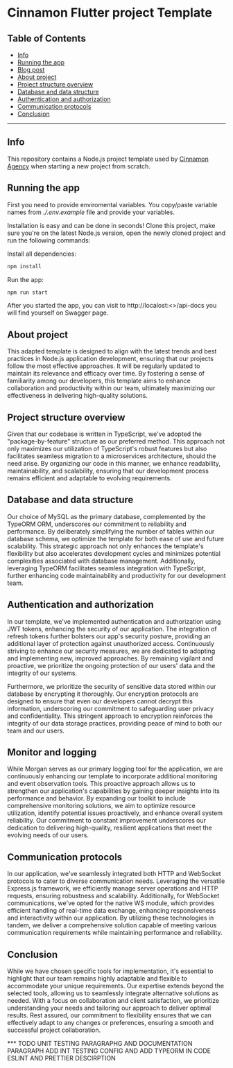 # Cinnamon Flutter project Template

## **Table of Contents**

*  [Info](#info)
*  [Running the app](#running)
*  [Blog post](#blog)
*  [About project](#about)
*  [Project structure overview](#structure)
*  [Database and data structure](#database)
*  [Authentication and authorization](#auth)
*  [Communication protocols](#protocol)
*  [Conclusion](#conclusion)
----

## **Info** <a name="info"></a>
This repository contains a Node.js project template used by [Cinnamon Agency](https://cinnamon.agency) when starting a new project from scratch.

## **Running the app** <a name="running"></a>

First you need to provide enviromental variables. You copy/paste variable names from <em>./.env.example</em> file and provide your variables.

Installation is easy and can be done in seconds! Clone this project, make sure you're on the latest Node.js version, open the newly cloned project and run the following commands:

Install all dependencies:

```bash
npm install
```

Run the app:

```bash
npm run start
```
After you started the app, you can visit to http://localost:<<PORT>>/api-docs you will find yourself on Swagger page.

## **About project** <a name="about"></a>

This adapted template is designed to align with the latest trends and best practices in Node.js application development, ensuring that our projects follow the most effective approaches. It will be regularly updated to maintain its relevance and efficacy over time. By fostering a sense of familiarity among our developers, this template aims to enhance collaboration and productivity within our team, ultimately maximizing our effectiveness in delivering high-quality solutions.

## **Project structure overview** <a name="structure"></a>

Given that our codebase is written in TypeScript, we've adopted the "package-by-feature" structure as our preferred method. This approach not only maximizes our utilization of TypeScript's robust features but also facilitates seamless migration to a microservices architecture, should the need arise. By organizing our code in this manner, we enhance readability, maintainability, and scalability, ensuring that our development process remains efficient and adaptable to evolving requirements.

## **Database and data structure** <a name="database"></a>

Our choice of MySQL as the primary database, complemented by the TypeORM ORM, underscores our commitment to reliability and performance. By deliberately simplifying the number of tables within our database schema, we optimize the template for both ease of use and future scalability. This strategic approach not only enhances the template's flexibility but also accelerates development cycles and minimizes potential complexities associated with database management. Additionally, leveraging TypeORM facilitates seamless integration with TypeScript, further enhancing code maintainability and productivity for our development team.

## **Authentication and authorization** <a name="auth"></a>

In our template, we've implemented authentication and authorization using JWT tokens, enhancing the security of our application. The integration of refresh tokens further bolsters our app's security posture, providing an additional layer of protection against unauthorized access. Continuously striving to enhance our security measures, we are dedicated to adopting and implementing new, improved approaches. By remaining vigilant and proactive, we prioritize the ongoing protection of our users' data and the integrity of our systems.

Furthermore, we prioritize the security of sensitive data stored within our database by encrypting it thoroughly. Our encryption protocols are designed to ensure that even our developers cannot decrypt this information, underscoring our commitment to safeguarding user privacy and confidentiality. This stringent approach to encryption reinforces the integrity of our data storage practices, providing peace of mind to both our team and our users.

## **Monitor and logging** <a name="monitor"></a>

While Morgan serves as our primary logging tool for the application, we are continuously enhancing our template to incorporate additional monitoring and event observation tools. This proactive approach allows us to strengthen our application's capabilities by gaining deeper insights into its performance and behavior. By expanding our toolkit to include comprehensive monitoring solutions, we aim to optimize resource utilization, identify potential issues proactively, and enhance overall system reliability. Our commitment to constant improvement underscores our dedication to delivering high-quality, resilient applications that meet the evolving needs of our users.

## **Communication protocols** <a name="protocol"></a>

In our application, we've seamlessly integrated both HTTP and WebSocket protocols to cater to diverse communication needs. Leveraging the versatile Express.js framework, we efficiently manage server operations and HTTP requests, ensuring robustness and scalability. Additionally, for WebSocket communications, we've opted for the native WS module, which provides efficient handling of real-time data exchange, enhancing responsiveness and interactivity within our application. By utilizing these technologies in tandem, we deliver a comprehensive solution capable of meeting various communication requirements while maintaining performance and reliability.

## **Conclusion** <a name="conclusion"></a>

While we have chosen specific tools for implementation, it's essential to highlight that our team remains highly adaptable and flexible to accommodate your unique requirements. Our expertise extends beyond the selected tools, allowing us to seamlessly integrate alternative solutions as needed. With a focus on collaboration and client satisfaction, we prioritize understanding your needs and tailoring our approach to deliver optimal results. Rest assured, our commitment to flexibility ensures that we can effectively adapt to any changes or preferences, ensuring a smooth and successful project collaboration.

*** TODO 
UNIT TESTING PARAGRAPHG AND DOCUMENTATION PARAGRAPH
ADD INT TESTING CONFIG AND  ADD TYPEORM IN CODE
ESLINT AND PRETTIER DESCIRPTION